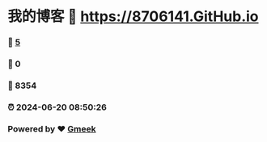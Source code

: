# 我的博客 :link: https://8706141.GitHub.io 
### :page_facing_up: [5](https://8706141.GitHub.io/tag.html) 
### :speech_balloon: 0 
### :hibiscus: 8354 
### :alarm_clock: 2024-06-20 08:50:26 
### Powered by :heart: [Gmeek](https://github.com/Meekdai/Gmeek)
